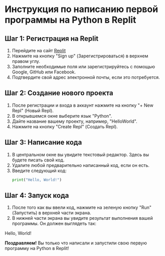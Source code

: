 # Инструкция по написанию первой программы на Python в Replit

## Шаг 1: Регистрация на Replit
1. Перейдите на сайт [Replit](https://replit.com/)
2. Нажмите на кнопку "Sign up" (Зарегистрироваться) в верхнем правом углу.
3. Заполните необходимые поля или зарегистрируйтесь с помощью Google, GitHub или Facebook.
4. Подтвердите свой адрес электронной почты, если это потребуется.

## Шаг 2: Создание нового проекта
1. После регистрации и входа в аккаунт нажмите на кнопку "+ New Repl" (Новый Repl).
2. В открывшемся окне выберите язык "Python".
3. Дайте название вашему проекту, например, "HelloWorld".
4. Нажмите на кнопку "Create Repl" (Создать Repl).

## Шаг 3: Написание кода
1. В центральном окне вы увидите текстовый редактор. Здесь вы будете писать свой код.
2. Удалите любой предварительно написанный код, если он есть.
3. Введите следующий код:
   ```python
   print("Hello, World!")
   ```

## Шаг 4: Запуск кода
1. После того как вы ввели код, нажмите на зеленую кнопку "Run" (Запустить) в верхней части экрана.
2. В нижней части экрана вы увидите результат выполнения вашей программы. Он должен выглядеть так:

Hello, World!

**Поздравляем!** Вы только что написали и запустили свою первую программу на Python в Replit!
